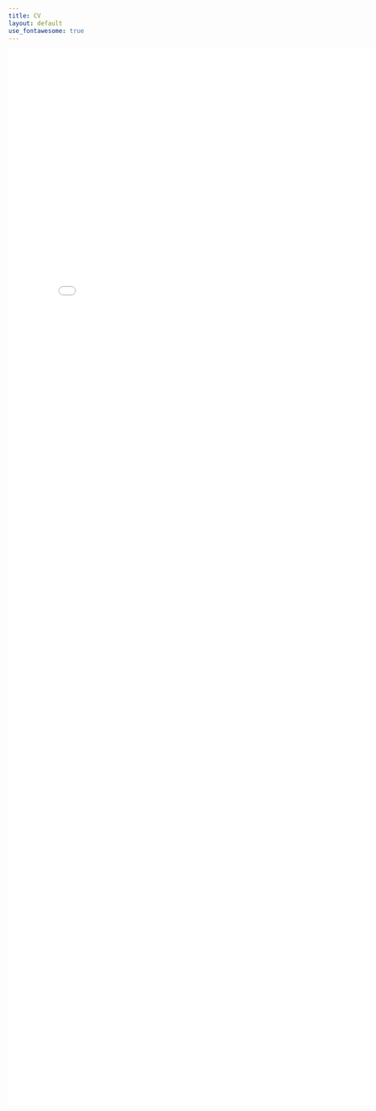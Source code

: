 ```yaml
---
title: CV
layout: default
use_fontawesome: true
---
```


<!-- CV -->

<embed src="{{ site.baseurl }}/attachments/DupontCV.pdf" width="800px" height="2100px" />
